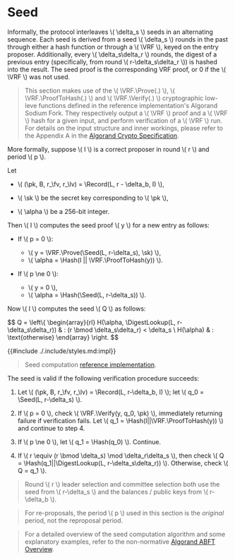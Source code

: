 $$
\newcommand \VRF {\mathrm{VRF}}
\newcommand \Prove {\mathrm{Prove}}
\newcommand \ProofToHash {\mathrm{ProofToHash}}
\newcommand \Verify {\mathrm{Verify}}
\newcommand \pk {\mathrm{pk}}
\newcommand \sk {\mathrm{sk}}
\newcommand \fv {\text{first}}
\newcommand \lv {\text{last}}
\newcommand \Record {\mathrm{Record}}
\newcommand \Seed {\mathrm{Seed}}
\newcommand \Hash {\mathrm{Hash}}
\newcommand \DigestLookup {\mathrm{DigestLookup}}
$$

# Seed

Informally, the protocol interleaves \\( \delta_s \\) seeds in an alternating
sequence. Each seed is derived from a seed \\( \delta_s \\) rounds in the past through
either a hash function or through a \\( \VRF \\), keyed on the entry
proposer. Additionally, every \\( \delta_s\delta_r \\) rounds, the digest of a previous
entry (specifically, from round \\( r-\delta_s\delta_r \\)) is hashed into the result.
The seed proof is the corresponding VRF proof, or 0 if the \\( \VRF \\) was not used.

> This section makes use of the \\( \VRF.\Prove(.) \\), \\( \VRF.\ProofToHash(.) \\)
> and \\( \VRF.\Verify(.) \\) cryptographic low-leve functions defined in the reference
> implementation's Algorand Sodium Fork. They respectively output a \\( \VRF \\)
> proof and a \\( \VRF \\) hash for a given input, and perform verification of a
> \\( \VRF \\) run. For details on the input structure and inner workings, please
> refer to the Appendix A in the [Algorand Crypto Specification](./crypto/crypto.md).

More formally, suppose \\( I \\) is a correct proposer in round \\( r \\) and period
\\( p \\).

Let

- \\( (\pk, B, r_\fv, r_\lv) = \Record(L, r - \delta_b, I) \\),

- \\( \sk \\) be the secret key corresponding to \\( \pk \\),

- \\( \alpha \\) be a 256-bit integer.

Then \\( I \\) computes the seed proof \\( y \\) for a new entry as follows:

- If \\( p = 0 \\):
  - \\( y = \VRF.\Prove(\Seed(L, r-\delta_s), \sk) \\),
  - \\( \alpha = \Hash(I || \VRF.\ProofToHash(y)) \\).

- If \\( p \ne 0 \\):
  - \\( y = 0 \\),
  - \\( \alpha = \Hash(\Seed(L, r-\delta_s)) \\).

Now \\( I \\) computes the seed \\( Q \\) as follows:

$$
Q = \left\\{
\begin{array}{rl}
  H(\alpha, \DigestLookup(L, r-\delta_s\delta_r)) & : (r \bmod \delta_s\delta_r) < \delta_s \\
  H(\alpha) & : \text{otherwise}
\end{array}
\right.
$$

{{#include ./.include/styles.md:impl}}
> Seed computation [reference implementation](https://github.com/algorand/go-algorand/blob/b6e5bcadf0ad3861d4805c51cbf3f695c38a93b7/agreement/proposal.go#L155).

The seed is valid if the following verification procedure succeeds:

1. Let \\( (\pk, B, r_\fv, r_\lv) = \Record(L, r-\delta_b, I) \\);
let \\( q_0 = \Seed(L, r-\delta_s) \\).

1. If \\( p = 0 \\), check \\( \VRF.\Verify(y, q_0, \pk) \\), immediately
returning failure if verification fails. Let \\( q_1 = \Hash(I||\VRF.\ProofToHash(y)) \\)
and continue to step 4.

1. If \\( p \ne 0 \\), let \\( q_1 = \Hash(q_0) \\). Continue.

1. If \\( r \equiv (r \bmod \delta_s) \mod \delta_r\delta_s \\), then check
\\( Q = \Hash(q_1||\DigestLookup(L, r-\delta_s\delta_r)) \\). Otherwise,
check \\( Q = q_1 \\).

> Round \\( r \\) leader selection and committee selection both use the seed from
> \\( r-\delta_s \\) and the balances / public keys from \\( r-\delta_b \\).

> For re-proposals, the period \\( p \\) used in this section is the _original_
> period, not the reproposal period.

> For a detailed overview of the seed computation algorithm and some explanatory
> examples, refer to the non-normative [Algorand ABFT Overview](./abft-overview.md).